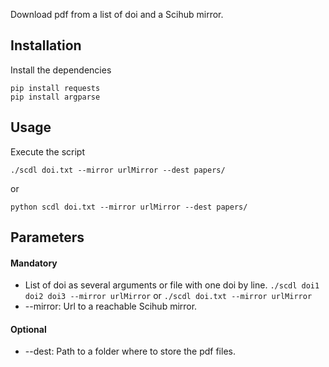 Download pdf from a list of doi and a Scihub mirror.

## Installation

Install the dependencies
```
pip install requests
pip install argparse
```

## Usage

Execute the script
```
./scdl doi.txt --mirror urlMirror --dest papers/
```
or
```
python scdl doi.txt --mirror urlMirror --dest papers/
```

## Parameters

#### Mandatory
* List of doi as several arguments or file with one doi by line. `./scdl doi1 doi2 doi3 --mirror urlMirror` or `./scdl doi.txt --mirror urlMirror`
* --mirror: Url to a reachable Scihub mirror.

#### Optional
* --dest: Path to a folder where to store the pdf files.